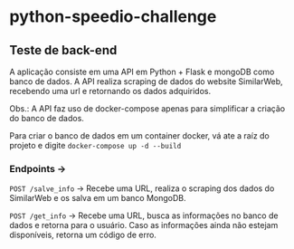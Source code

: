 # python-speedio-challenge

## Teste de back-end

A aplicação consiste em uma API em Python + Flask e mongoDB como banco de dados.
A API realiza scraping de dados do website SimilarWeb, recebendo uma url e retornando os dados adquiridos.

Obs.: A API faz uso de docker-compose apenas para simplificar a criação do banco de dados.

Para criar o banco de dados em um container docker, vá ate a raíz do projeto e digite <code>docker-compose up -d --build</code>

### Endpoints ->

<code>POST /salve_info</code> -> Recebe uma URL, realiza o scraping dos dados do SimilarWeb e os salva em um banco MongoDB.

<code>POST /get_info</code> -> Recebe uma URL, busca as informações no banco de dados e retorna para o usuário. Caso as informações ainda não estejam disponíveis, retorna um código de erro.
